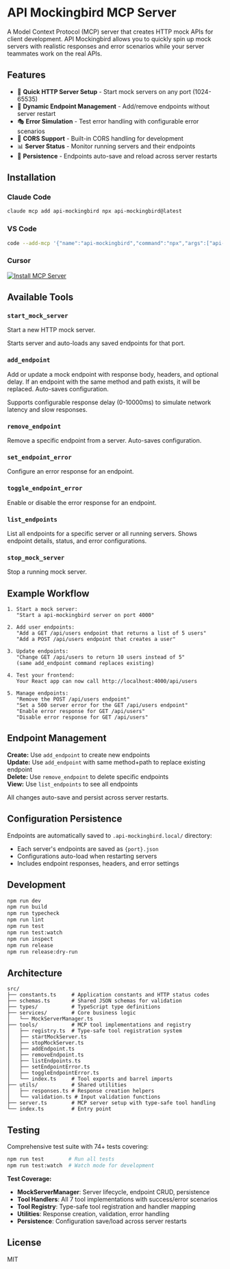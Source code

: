 # API Mockingbird MCP Server

A Model Context Protocol (MCP) server that creates HTTP mock APIs for client development. API Mockingbird allows you to quickly spin up mock servers with realistic responses and error scenarios while your server teammates work on the real APIs.

## Features

- 🚀 **Quick HTTP Server Setup** - Start mock servers on any port (1024-65535)
- 🎯 **Dynamic Endpoint Management** - Add/remove endpoints without server restart
- 🎭 **Error Simulation** - Test error handling with configurable error scenarios
- 🔧 **CORS Support** - Built-in CORS handling for development
- 📊 **Server Status** - Monitor running servers and their endpoints
- 💾 **Persistence** - Endpoints auto-save and reload across server restarts

## Installation

### Claude Code

```bash
claude mcp add api-mockingbird npx api-mockingbird@latest
```

### VS Code

```bash
code --add-mcp '{"name":"api-mockingbird","command":"npx","args":["api-mockingbird@latest"]}'
```

### Cursor

[![Install MCP Server](https://cursor.com/deeplink/mcp-install-dark.svg)](https://cursor.com/install-mcp?name=api-mockingbird&config=eyJjb21tYW5kIjoibnB4IGFwaS1tb2NraW5nYmlyZEBsYXRlc3QifQ%3D%3D)

## Available Tools

### `start_mock_server`

Start a new HTTP mock server.

Starts server and auto-loads any saved endpoints for that port.

### `add_endpoint`

Add or update a mock endpoint with response body, headers, and optional delay. If an endpoint with the same method and path exists, it will be replaced. Auto-saves configuration.

Supports configurable response delay (0-10000ms) to simulate network latency and slow responses.

### `remove_endpoint`

Remove a specific endpoint from a server. Auto-saves configuration.

### `set_endpoint_error`

Configure an error response for an endpoint.

### `toggle_endpoint_error`

Enable or disable the error response for an endpoint.

### `list_endpoints`

List all endpoints for a specific server or all running servers. Shows endpoint details, status, and error configurations.

### `stop_mock_server`

Stop a running mock server.

## Example Workflow

```text
1. Start a mock server:
   "Start a api-mockingbird server on port 4000"

2. Add user endpoints:
   "Add a GET /api/users endpoint that returns a list of 5 users"
   "Add a POST /api/users endpoint that creates a user"

3. Update endpoints:
   "Change GET /api/users to return 10 users instead of 5"
   (same add_endpoint command replaces existing)

4. Test your frontend:
   Your React app can now call http://localhost:4000/api/users

5. Manage endpoints:
   "Remove the POST /api/users endpoint"
   "Set a 500 server error for the GET /api/users endpoint"
   "Enable error response for GET /api/users"
   "Disable error response for GET /api/users"
```

## Endpoint Management

**Create:** Use `add_endpoint` to create new endpoints  
**Update:** Use `add_endpoint` with same method+path to replace existing endpoint  
**Delete:** Use `remove_endpoint` to delete specific endpoints  
**View:** Use `list_endpoints` to see all endpoints

All changes auto-save and persist across server restarts.

## Configuration Persistence

Endpoints are automatically saved to `.api-mockingbird.local/` directory:

- Each server's endpoints are saved as `{port}.json`
- Configurations auto-load when restarting servers
- Includes endpoint responses, headers, and error settings

## Development

```bash
npm run dev
npm run build
npm run typecheck
npm run lint
npm run test
npm run test:watch
npm run inspect
npm run release
npm run release:dry-run
```

## Architecture

```text
src/
├── constants.ts     # Application constants and HTTP status codes
├── schemas.ts       # Shared JSON schemas for validation
├── types/           # TypeScript type definitions
├── services/        # Core business logic
│   └── MockServerManager.ts
├── tools/           # MCP tool implementations and registry
│   ├── registry.ts  # Type-safe tool registration system
│   ├── startMockServer.ts
│   ├── stopMockServer.ts
│   ├── addEndpoint.ts
│   ├── removeEndpoint.ts
│   ├── listEndpoints.ts
│   ├── setEndpointError.ts
│   ├── toggleEndpointError.ts
│   └── index.ts     # Tool exports and barrel imports
├── utils/           # Shared utilities
│   ├── responses.ts # Response creation helpers
│   └── validation.ts # Input validation functions
├── server.ts        # MCP server setup with type-safe tool handling
└── index.ts         # Entry point
```

## Testing

Comprehensive test suite with 74+ tests covering:

```bash
npm run test        # Run all tests
npm run test:watch  # Watch mode for development
```

**Test Coverage:**

- **MockServerManager**: Server lifecycle, endpoint CRUD, persistence
- **Tool Handlers**: All 7 tool implementations with success/error scenarios
- **Tool Registry**: Type-safe tool registration and handler mapping
- **Utilities**: Response creation, validation, error handling
- **Persistence**: Configuration save/load across server restarts

## License

MIT
